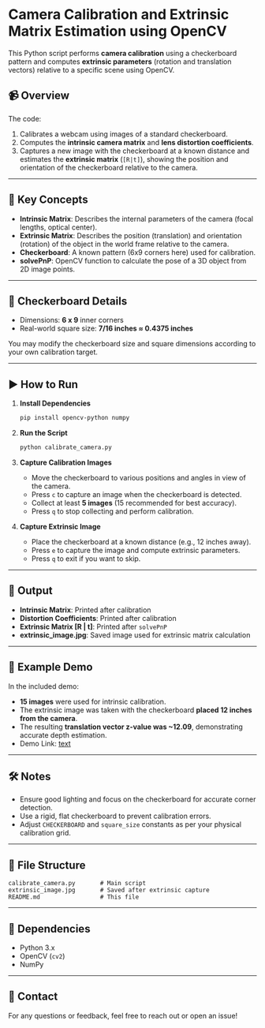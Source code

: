 # Camera Calibration and Extrinsic Matrix Estimation using OpenCV

This Python script performs **camera calibration** using a checkerboard pattern and computes **extrinsic parameters** (rotation and translation vectors) relative to a specific scene using OpenCV.

## 📹 Overview

The code:
1. Calibrates a webcam using images of a standard checkerboard.
2. Computes the **intrinsic camera matrix** and **lens distortion coefficients**.
3. Captures a new image with the checkerboard at a known distance and estimates the **extrinsic matrix** (`[R|t]`), showing the position and orientation of the checkerboard relative to the camera.

---

## 🧠 Key Concepts

- **Intrinsic Matrix**: Describes the internal parameters of the camera (focal lengths, optical center).
- **Extrinsic Matrix**: Describes the position (translation) and orientation (rotation) of the object in the world frame relative to the camera.
- **Checkerboard**: A known pattern (6x9 corners here) used for calibration.
- **solvePnP**: OpenCV function to calculate the pose of a 3D object from 2D image points.

---

## 📐 Checkerboard Details

- Dimensions: **6 x 9** inner corners
- Real-world square size: **7/16 inches ≈ 0.4375 inches**

You may modify the checkerboard size and square dimensions according to your own calibration target.

---

## ▶️ How to Run

1. **Install Dependencies**
   ```bash
   pip install opencv-python numpy
   ```

2. **Run the Script**
   ```bash
   python calibrate_camera.py
   ```

3. **Capture Calibration Images**
   - Move the checkerboard to various positions and angles in view of the camera.
   - Press `c` to capture an image when the checkerboard is detected.
   - Collect at least **5 images** (15 recommended for best accuracy).
   - Press `q` to stop collecting and perform calibration.

4. **Capture Extrinsic Image**
   - Place the checkerboard at a known distance (e.g., 12 inches away).
   - Press `e` to capture the image and compute extrinsic parameters.
   - Press `q` to exit if you want to skip.

---

## 📝 Output

- **Intrinsic Matrix**: Printed after calibration
- **Distortion Coefficients**: Printed after calibration
- **Extrinsic Matrix [R | t]**: Printed after `solvePnP`
- **extrinsic_image.jpg**: Saved image used for extrinsic matrix calculation

---

## 🎥 Example Demo

In the included demo:
- **15 images** were used for intrinsic calibration.
- The extrinsic image was taken with the checkerboard **placed 12 inches from the camera**.
- The resulting **translation vector z-value was ~12.09**, demonstrating accurate depth estimation.
- Demo Link: [text](https://buffalo.box.com/s/p0kv891itdg2hb5yk3nannvfrjs13fah)

---

## 🛠️ Notes

- Ensure good lighting and focus on the checkerboard for accurate corner detection.
- Use a rigid, flat checkerboard to prevent calibration errors.
- Adjust `CHECKERBOARD` and `square_size` constants as per your physical calibration grid.

---

## 📂 File Structure

```
calibrate_camera.py       # Main script
extrinsic_image.jpg       # Saved after extrinsic capture
README.md                 # This file
```

---

## 📸 Dependencies

- Python 3.x
- OpenCV (`cv2`)
- NumPy

---

## 📧 Contact

For any questions or feedback, feel free to reach out or open an issue!